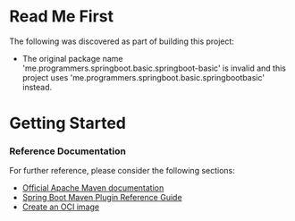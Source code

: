 # Read Me First
The following was discovered as part of building this project:

* The original package name 'me.programmers.springboot.basic.springboot-basic' is invalid and this project uses 'me.programmers.springboot.basic.springbootbasic' instead.

# Getting Started

### Reference Documentation
For further reference, please consider the following sections:

* [Official Apache Maven documentation](https://maven.apache.org/guides/index.html)
* [Spring Boot Maven Plugin Reference Guide](https://docs.spring.io/spring-boot/docs/2.6.6/maven-plugin/reference/html/)
* [Create an OCI image](https://docs.spring.io/spring-boot/docs/2.6.6/maven-plugin/reference/html/#build-image)

